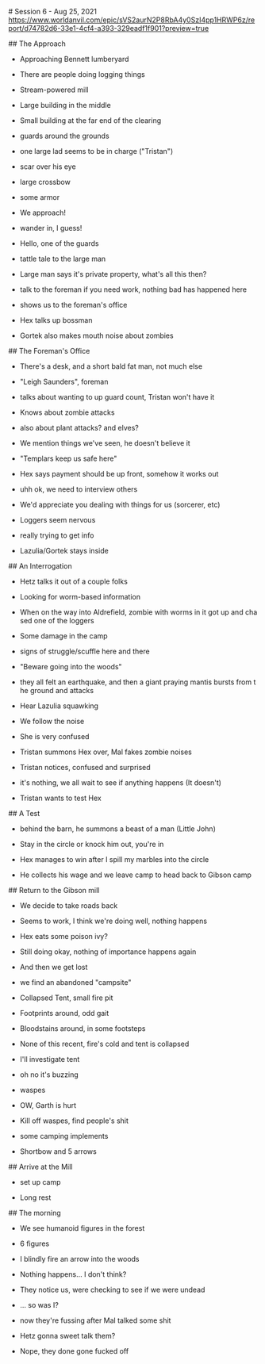 # Session 6 - Aug 25, 2021
https://www.worldanvil.com/epic/sVS2aurN2P8RbA4y0SzI4pp1HRWP6z/report/d74782d6-33e1-4cf4-a393-329eadf1f901?preview=true

  

## The Approach

  

- Approaching Bennett lumberyard

- There are people doing logging things

- Stream-powered mill

- Large building in the middle

- Small building at the far end of the clearing

- guards around the grounds

 - one large lad seems to be in charge ("Tristan")

 - scar over his eye

 - large crossbow

 - some armor

- We approach!

 - wander in, I guess!

 - Hello, one of the guards

 - tattle tale to the large man

 - Large man says it's private property, what's all this then?

 - talk to the foreman if you need work, nothing bad has happened here 

 - shows us to the foreman's office

 - Hex talks up bossman

 - Gortek also makes mouth noise about zombies 

## The Foreman's Office

  

- There's a desk, and a short bald fat man, not much else

 - "Leigh Saunders", foreman

 - talks about wanting to up guard count, Tristan won't have it

 - Knows about zombie attacks

 - also about plant attacks? and elves?

 - We mention things we've seen, he doesn't believe it

 - "Templars keep us safe here"

 - Hex says payment should be up front, somehow it works out

 - uhh ok, we need to interview others

 - We'd appreciate you dealing with things for us (sorcerer, etc)

 - Loggers seem nervous

 - really trying to get info

 - Lazulia/Gortek stays inside

  

## An Interrogation

  

- Hetz talks it out of a couple folks

 - Looking for worm-based information

 - When on the way into Aldrefield, zombie with worms in it got up and chased one of the loggers

 - Some damage in the camp

 - signs of struggle/scuffle here and there

 - "Beware going into the woods"

 - they all felt an earthquake, and then a giant praying mantis bursts from the ground and attacks

- Hear Lazulia squawking

 - We follow the noise

 - She is very confused

 - Tristan summons Hex over, Mal fakes zombie noises

 - Tristan notices, confused and surprised

 - it's nothing, we all wait to see if anything happens (It doesn't)

 - Tristan wants to test Hex

  

## A Test

  

- behind the barn, he summons a beast of a man (Little John)

 - Stay in the circle or knock him out, you're in

- Hex manages to win after I spill my marbles into the circle

- He collects his wage and we leave camp to head back to Gibson camp 

  

## Return to the Gibson mill

  

- We decide to take roads back

 - Seems to work, I think we're doing well, nothing happens

 - Hex eats some poison ivy?

 - Still doing okay, nothing of importance happens again

 - And then we get lost

 - we find an abandoned "campsite"

 - Collapsed Tent, small fire pit

 - Footprints around, odd gait

 - Bloodstains around, in some footsteps

 - None of this recent, fire's cold and tent is collapsed

 - I'll investigate tent

 - oh no it's buzzing

 - waspes

 - OW, Garth is hurt

 - Kill off waspes, find people's shit

 - some camping implements

 - Shortbow and 5 arrows

  

## Arrive at the Mill

  

- set up camp

- Long rest

  
  

## The morning

  

- We see humanoid figures in the forest

 - 6 figures

 - I blindly fire an arrow into the woods

 - Nothing happens... I don't think?

 - They notice us, were checking to see if we were undead

 - ... so was I?

 - now they're fussing after Mal talked some shit

 - Hetz gonna sweet talk them?

 - Nope, they done gone fucked off